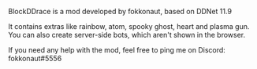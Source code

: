 BlockDDrace is a mod developed by fokkonaut, based on DDNet 11.9

It contains extras like rainbow, atom, spooky ghost, heart and plasma gun.
You can also create server-side bots, which aren't shown in the browser.

If you need any help with the mod, feel free to ping me on Discord: fokkonaut#5556

